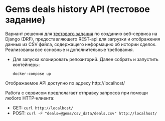  # Gems deals history API (тестовое задание)
Вариант решения для [тестового задания](./task.txt) по созданию веб-сервиса на Django (DRF),
предоставляющего REST-api для загрузки и отображения данных из CSV файла,
содержащего информацию об истории сделок. Реализованы все основные и
дополнительные требования.

* Для запуска клонировать репозиторий. Далее собрать и запустить контейнеры:
  ```shell
  docker-compose up
  ```
Отображаемое API доступно по адресу http://localhost/

Работа с сервисом предполагает отправку запросов при помощи любого HTTP-клиента:
- GET:
`curl http://localhost/`
- POST:
`curl -F "deals=@gems/csv_data/deals.csv" http://localhost/`

